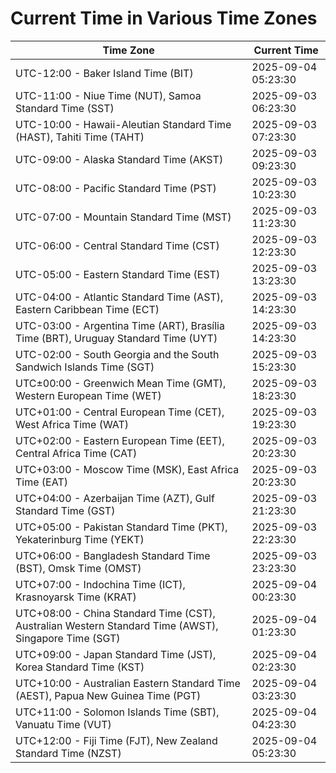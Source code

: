 # Current Time in Various Time Zones

| Time Zone | Current Time |
|-----------|--------------|
| UTC-12:00 - Baker Island Time (BIT) | 2025-09-04 05:23:30 |
| UTC-11:00 - Niue Time (NUT), Samoa Standard Time (SST) | 2025-09-03 06:23:30 |
| UTC-10:00 - Hawaii-Aleutian Standard Time (HAST), Tahiti Time (TAHT) | 2025-09-03 07:23:30 |
| UTC-09:00 - Alaska Standard Time (AKST) | 2025-09-03 09:23:30 |
| UTC-08:00 - Pacific Standard Time (PST) | 2025-09-03 10:23:30 |
| UTC-07:00 - Mountain Standard Time (MST) | 2025-09-03 11:23:30 |
| UTC-06:00 - Central Standard Time (CST) | 2025-09-03 12:23:30 |
| UTC-05:00 - Eastern Standard Time (EST) | 2025-09-03 13:23:30 |
| UTC-04:00 - Atlantic Standard Time (AST), Eastern Caribbean Time (ECT) | 2025-09-03 14:23:30 |
| UTC-03:00 - Argentina Time (ART), Brasília Time (BRT), Uruguay Standard Time (UYT) | 2025-09-03 14:23:30 |
| UTC-02:00 - South Georgia and the South Sandwich Islands Time (SGT) | 2025-09-03 15:23:30 |
| UTC±00:00 - Greenwich Mean Time (GMT), Western European Time (WET) | 2025-09-03 18:23:30 |
| UTC+01:00 - Central European Time (CET), West Africa Time (WAT) | 2025-09-03 19:23:30 |
| UTC+02:00 - Eastern European Time (EET), Central Africa Time (CAT) | 2025-09-03 20:23:30 |
| UTC+03:00 - Moscow Time (MSK), East Africa Time (EAT) | 2025-09-03 20:23:30 |
| UTC+04:00 - Azerbaijan Time (AZT), Gulf Standard Time (GST) | 2025-09-03 21:23:30 |
| UTC+05:00 - Pakistan Standard Time (PKT), Yekaterinburg Time (YEKT) | 2025-09-03 22:23:30 |
| UTC+06:00 - Bangladesh Standard Time (BST), Omsk Time (OMST) | 2025-09-03 23:23:30 |
| UTC+07:00 - Indochina Time (ICT), Krasnoyarsk Time (KRAT) | 2025-09-04 00:23:30 |
| UTC+08:00 - China Standard Time (CST), Australian Western Standard Time (AWST), Singapore Time (SGT) | 2025-09-04 01:23:30 |
| UTC+09:00 - Japan Standard Time (JST), Korea Standard Time (KST) | 2025-09-04 02:23:30 |
| UTC+10:00 - Australian Eastern Standard Time (AEST), Papua New Guinea Time (PGT) | 2025-09-04 03:23:30 |
| UTC+11:00 - Solomon Islands Time (SBT), Vanuatu Time (VUT) | 2025-09-04 04:23:30 |
| UTC+12:00 - Fiji Time (FJT), New Zealand Standard Time (NZST) | 2025-09-04 05:23:30 |
